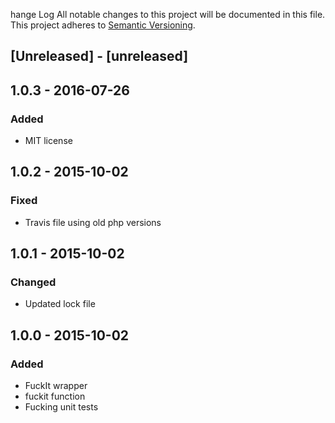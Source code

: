 hange Log
All notable changes to this project will be documented in this file.
This project adheres to [Semantic Versioning](http://semver.org/).

## [Unreleased] - [unreleased]

## 1.0.3 - 2016-07-26
### Added
- MIT license

## 1.0.2 - 2015-10-02
### Fixed
- Travis file using old php versions

## 1.0.1 - 2015-10-02
### Changed
- Updated lock file

## 1.0.0 - 2015-10-02
### Added
- FuckIt wrapper
- fuckit function
- Fucking unit tests

